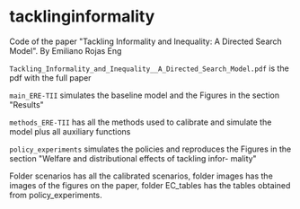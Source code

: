 # tacklinginformality
Code of the paper "Tackling Informality and Inequality: A Directed Search Model". By Emiliano Rojas Eng

``Tackling_Informality_and_Inequality__A_Directed_Search_Model.pdf`` is the pdf with the full paper

``main_ERE-TII`` simulates the baseline model and the Figures in the section "Results"

``methods_ERE-TII`` has all the methods used to calibrate and simulate the model plus all auxiliary functions

``policy_experiments`` simulates the policies and reproduces the Figures in the section "Welfare and distributional effects of tackling infor-
mality"

Folder scenarios has all the calibrated scenarios, folder images has the images of the figures on the paper, folder EC_tables has the tables obtained from policy_experiments.
